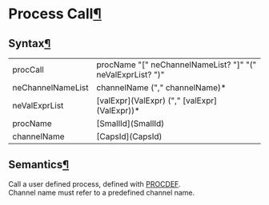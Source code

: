 <a name="Process-Call"></a>

# Process Call[¶](#Process-Call)

<a name="Syntax"></a>

## Syntax[¶](#Syntax)

<table>

<tbody>

<tr>

<td>procCall  
</td>

<td>procName "[" neChannelNameList? "]" "(" neValExprList? ")"  
</td>

</tr>

<tr>

<td>neChannelNameList  
</td>

<td>channelName ("," channelName)*  
</td>

</tr>

<tr>

<td>neValExprList  
</td>

<td>[valExpr](ValExpr) ("," [valExpr](ValExpr))*  
</td>

</tr>

<tr>

<td>procName  
</td>

<td>[SmallId](SmallId)  
</td>

</tr>

<tr>

<td>channelName  
</td>

<td>[CapsId](CapsId)  
</td>

</tr>

</tbody>

</table>

<a name="Semantics"></a>

## Semantics[¶](#Semantics)

Call a user defined process, defined with [PROCDEF](ProcDefs).  
Channel name must refer to a predefined channel name.